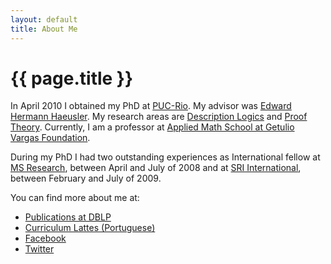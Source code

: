 ```yaml
---
layout: default
title: About Me
---
```


{{ page.title }}
================

In April 2010 I obtained my PhD at [PUC-Rio](http://www.puc-rio.br).
My advisor was [Edward Hermann Haeusler](http://www.inf.puc-rio.br/~hermann/). My research
areas are [Description Logics](http://dl.kr.org/) and [Proof Theory](http://en.wikipedia.org/wiki/Proof_theory). 
Currently, I am a professor at [Applied Math School at Getulio Vargas Foundation](http://emap.fgv.br).

During my PhD I had two outstanding experiences as International
fellow at [MS Research](http://research.microsoft.com/en-us/um/redmond/projects/z3/people.html),
between April and July of 2008 and at [SRI International](http://www.sri.com/), between February and July of
2009.

You can find more about me at:

 - [Publications at DBLP](http://www.informatik.uni-trier.de/~ley/db/indices/a-tree/r/Rademaker:Alexandre.html)
 - [Curriculum Lattes (Portuguese)](http://lattes.cnpq.br/0675365413696898)
 - [Facebook](http://facebook.com/alexandre.rademaker)
 - [Twitter](http://twitter.com/arademaker)
  

